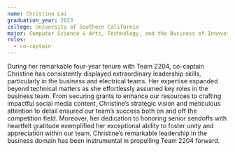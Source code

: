 ```yaml
---
name: Christine Lai
graduation_year: 2023
college: University of Southern California
major: Computer Science & Arts, Technology, and the Business of Innovation
roles:
  - co-captain
---
```

During her remarkable four-year tenure with Team 2204, co-captain Christine has consistently displayed extraordinary leadership skills, particularly in the business and electrical teams. Her expertise expanded beyond technical matters as she effortlessly assumed key roles in the business team. From securing grants to enhance our resources to crafting impactful social media content, Christine’s strategic vision and meticulous attention to detail ensured our team’s success both on and off the competition field. Moreover, her dedication to honoring senior sendoffs with heartfelt gratitude exemplified her exceptional ability to foster unity and appreciation within our team. Christine’s remarkable leadership in the business domain has been instrumental in propelling Team 2204 forward.